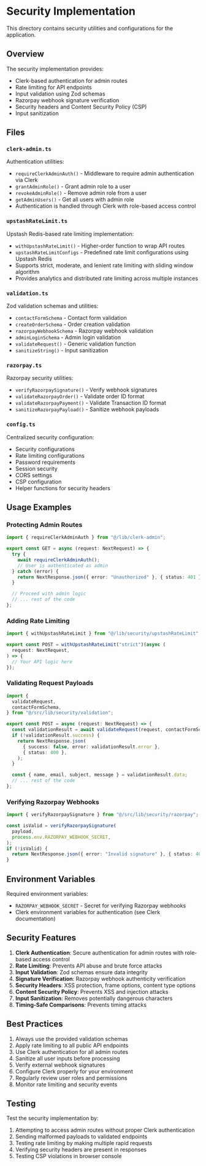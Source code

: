 # Security Implementation

This directory contains security utilities and configurations for the application.

## Overview

The security implementation provides:

- Clerk-based authentication for admin routes
- Rate limiting for API endpoints
- Input validation using Zod schemas
- Razorpay webhook signature verification
- Security headers and Content Security Policy (CSP)
- Input sanitization

## Files

### `clerk-admin.ts`

Authentication utilities:

- `requireClerkAdminAuth()` - Middleware to require admin authentication via Clerk
- `grantAdminRole()` - Grant admin role to a user
- `revokeAdminRole()` - Remove admin role from a user
- `getAdminUsers()` - Get all users with admin role
- Authentication is handled through Clerk with role-based access control

### `upstashRateLimit.ts`

Upstash Redis-based rate limiting implementation:

- `withUpstashRateLimit()` - Higher-order function to wrap API routes
- `upstashRateLimitConfigs` - Predefined rate limit configurations using Upstash Redis
- Supports strict, moderate, and lenient rate limiting with sliding window algorithm
- Provides analytics and distributed rate limiting across multiple instances

### `validation.ts`

Zod validation schemas and utilities:

- `contactFormSchema` - Contact form validation
- `createOrderSchema` - Order creation validation
- `razorpayWebhookSchema` - Razorpay webhook validation
- `adminLoginSchema` - Admin login validation
- `validateRequest()` - Generic validation function
- `sanitizeString()` - Input sanitization

### `razorpay.ts`

Razorpay security utilities:

- `verifyRazorpaySignature()` - Verify webhook signatures
- `validateRazorpayOrder()` - Validate order ID format
- `validateRazorpayPayment()` - Validate Transaction ID format
- `sanitizeRazorpayPayload()` - Sanitize webhook payloads

### `config.ts`

Centralized security configuration:

- Security configurations
- Rate limiting configurations
- Password requirements
- Session security
- CORS settings
- CSP configuration
- Helper functions for security headers

## Usage Examples

### Protecting Admin Routes

```typescript
import { requireClerkAdminAuth } from "@/lib/clerk-admin";

export const GET = async (request: NextRequest) => {
  try {
    await requireClerkAdminAuth();
    // User is authenticated as admin
  } catch (error) {
    return NextResponse.json({ error: "Unauthorized" }, { status: 401 });
  }

  // Proceed with admin logic
  // ... rest of the code
};
```

### Adding Rate Limiting

```typescript
import { withUpstashRateLimit } from "@/lib/security/upstashRateLimit";

export const POST = withUpstashRateLimit("strict")(async (
  request: NextRequest,
) => {
  // Your API logic here
});
```

### Validating Request Payloads

```typescript
import {
  validateRequest,
  contactFormSchema,
} from "@/src/lib/security/validation";

export const POST = async (request: NextRequest) => {
  const validationResult = await validateRequest(request, contactFormSchema);
  if (!validationResult.success) {
    return NextResponse.json(
      { success: false, error: validationResult.error },
      { status: 400 },
    );
  }

  const { name, email, subject, message } = validationResult.data;
  // ... rest of the code
};
```

### Verifying Razorpay Webhooks

```typescript
import { verifyRazorpaySignature } from "@/src/lib/security/razorpay";

const isValid = verifyRazorpaySignature(
  payload,
  process.env.RAZORPAY_WEBHOOK_SECRET,
);
if (!isValid) {
  return NextResponse.json({ error: "Invalid signature" }, { status: 401 });
}
```

## Environment Variables

Required environment variables:

- `RAZORPAY_WEBHOOK_SECRET` - Secret for verifying Razorpay webhooks
- Clerk environment variables for authentication (see Clerk documentation)

## Security Features

1. **Clerk Authentication**: Secure authentication for admin routes with role-based access control
2. **Rate Limiting**: Prevents API abuse and brute force attacks
3. **Input Validation**: Zod schemas ensure data integrity
4. **Signature Verification**: Razorpay webhook authenticity verification
5. **Security Headers**: XSS protection, frame options, content type options
6. **Content Security Policy**: Prevents XSS and injection attacks
7. **Input Sanitization**: Removes potentially dangerous characters
8. **Timing-Safe Comparisons**: Prevents timing attacks

## Best Practices

1. Always use the provided validation schemas
2. Apply rate limiting to all public API endpoints
3. Use Clerk authentication for all admin routes
4. Sanitize all user inputs before processing
5. Verify external webhook signatures
6. Configure Clerk properly for your environment
7. Regularly review user roles and permissions
8. Monitor rate limiting and security events

## Testing

Test the security implementation by:

1. Attempting to access admin routes without proper Clerk authentication
2. Sending malformed payloads to validated endpoints
3. Testing rate limiting by making multiple rapid requests
4. Verifying security headers are present in responses
5. Testing CSP violations in browser console
